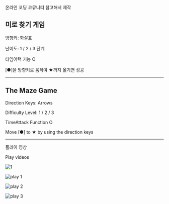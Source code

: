 온라인 코딩 코뮤니티 참고해서 제작

미로 찾기 게임
-------------------------------------------
방향키: 화살표

난이도: 1 / 2 / 3 단계

타임어택 기능 O

[●]을 방향키로 움직여 ★까지 옮기면 성공

-------------------------------------------


The Maze Game
-------------------------------------------
Direction Keys: Arrows

Difficulty Level: 1 / 2 / 3 

TimeAttack Function O

Move [●] to ★ by using the direction keys 

-------------------------------------------


플레이 영상

Play videos

![1](https://user-images.githubusercontent.com/102477933/210955844-3b5bd4f0-dd64-428b-8529-e47ac32b80e4.PNG)

![play 1](https://user-images.githubusercontent.com/102477933/210957228-f7a45d19-dd80-43d7-9038-daba749b364e.gif)

![play 2](https://user-images.githubusercontent.com/102477933/210957245-86d0cfb7-dc0e-44f2-9d06-d75bc598c28b.gif)

![play 3](https://user-images.githubusercontent.com/102477933/210957268-6f2614ee-e414-44d0-80ef-910aef62078e.gif)

